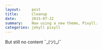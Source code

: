 ```yaml
---
layout:     post
title:      Cleanup
date:       2015-07-22
summary:    Now using a new theme, Pixyll.
categories: jekyll pixyll
---
```


But still no content ¯\_(ツ)_/¯
